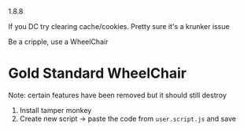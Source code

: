 1.8.8

If you DC try clearing cache/cookies. Pretty sure it's a krunker issue

Be a cripple, use a WheelChair


# Gold Standard WheelChair
Note: certain features have been removed but it should still destroy

1. Install tamper monkey
2. Create new script -> paste the code from `user.script.js` and save
